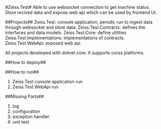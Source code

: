#Zeiss.Test#
Able to use websocket connection to get machine status. Store recived data and expose web api which can be used by frontend UI.

##Projects##
Zeiss.Test: console application, perodic run to ingest data through websocket and store data.
Zeiss.Test.Contracts: defines the interfaces and data models.
Zeiss.Test.Core: define utilities
Zeiss.Test.Implementations: implementations of contracts.
Zeiss.Test.WebApi: exposed web api

All projects developed with dotnet core. It supports corss platforms.


##How to deploy##


##How to run##
1. Zeiss.Test console application run
2. Zeiss.Test.WebApi run


##Missing Parts##
1. log
2. configuration
3. exception handler
4. unit test